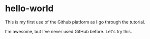 # hello-world
This is my first use of the Github platform as I go through the tutorial.

I'm awesome, but I've never used GitHub before. Let's try this.
